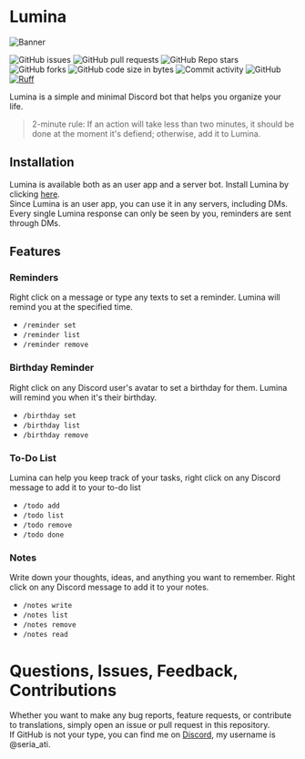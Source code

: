 # Lumina

![Banner](https://iili.io/drPpr4R.png)

![GitHub issues](https://img.shields.io/github/issues/seriaati/lumina)
![GitHub pull requests](https://img.shields.io/github/issues-pr/seriaati/lumina)
![GitHub Repo stars](https://img.shields.io/github/stars/seriaati/lumina?style=flat)
![GitHub forks](https://img.shields.io/github/forks/seriaati/lumina?style=flat)
![GitHub code size in bytes](https://img.shields.io/github/languages/code-size/seriaati/lumina)
![Commit activity](https://img.shields.io/github/commit-activity/w/seriaati/lumina/main)
![GitHub](https://img.shields.io/github/license/seriaati/lumina)
[![Ruff](https://img.shields.io/endpoint?url=https://raw.githubusercontent.com/astral-sh/ruff/main/assets/badge/v2.json)](https://github.com/astral-sh/ruff)

Lumina is a simple and minimal Discord bot that helps you organize your life.  
> 2-minute rule: If an action will take less than two minutes, it should be done at the moment it's defiend; otherwise, add it to Lumina.

## Installation

Lumina is available both as an user app and a server bot. Install Lumina by clicking [here](https://discord.com/oauth2/authorize?client_id=1284303963533082684).  
Since Lumina is an user app, you can use it in any servers, including DMs.  
Every single Lumina response can only be seen by you, reminders are sent through DMs.

## Features

### Reminders

Right click on a message or type any texts to set a reminder. Lumina will remind you at the specified time.  

- `/reminder set`
- `/reminder list`
- `/reminder remove`

### Birthday Reminder

Right click on any Discord user's avatar to set a birthday for them. Lumina will remind you when it's their birthday.  

- `/birthday set`
- `/birthday list`
- `/birthday remove`

### To-Do List

Lumina can help you keep track of your tasks, right click on any Discord message to add it to your to-do list

- `/todo add`
- `/todo list`
- `/todo remove`
- `/todo done`

### Notes

Write down your thoughts, ideas, and anything you want to remember. Right click on any Discord message to add it to your notes.

- `/notes write`
- `/notes list`
- `/notes remove`
- `/notes read`

# Questions, Issues, Feedback, Contributions

Whether you want to make any bug reports, feature requests, or contribute to translations, simply open an issue or pull request in this repository.  
If GitHub is not your type, you can find me on [Discord](https://discord.com/invite/b22kMKuwbS), my username is @seria_ati.
